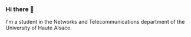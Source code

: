 ### Hi there 👋

I'm a student in the Networks and Telecommunications department of the University of Haute Alsace.

